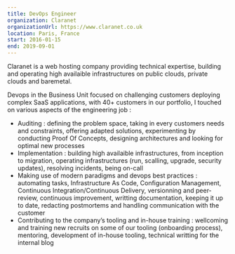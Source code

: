 ```yaml
---
title: DevOps Engineer
organization: Claranet
organizationUrl: https://www.claranet.co.uk
location: Paris, France
start: 2016-01-15
end: 2019-09-01
---
```


Claranet is a web hosting company providing technical expertise, building and operating high availaible infrastructures on public clouds, private clouds and baremetal.

Devops in the Business Unit focused on challenging customers deploying complex SaaS applications, with 40+ customers in our portfolio, I touched on various aspects of the engineering job :

* Auditing : defining the problem space, taking in every customers needs and constraints, offering adapted solutions, experimenting by conducting Proof Of Concepts, designing architectures and looking for optimal new processes
* Implementation : building high availaible infrastructures, from inception to migration, operating infrastructures (run, scalling, upgrade, security updates), resolving incidents, being on-call
* Making use of modern paradigms and devops best practices : automating tasks, Infrastructure As Code, Configuration Management, Continuous Integration/Continuous Delivery, versionning and peer-review, continuous improvement, writting documentation, keeping it up to date, redacting postmortems and handling communication with the customer
* Contributing to the company’s tooling and in-house training : wellcoming and training new recruits on some of our tooling (onboarding process), mentoring, development of in-house tooling, technical writting for the internal blog
